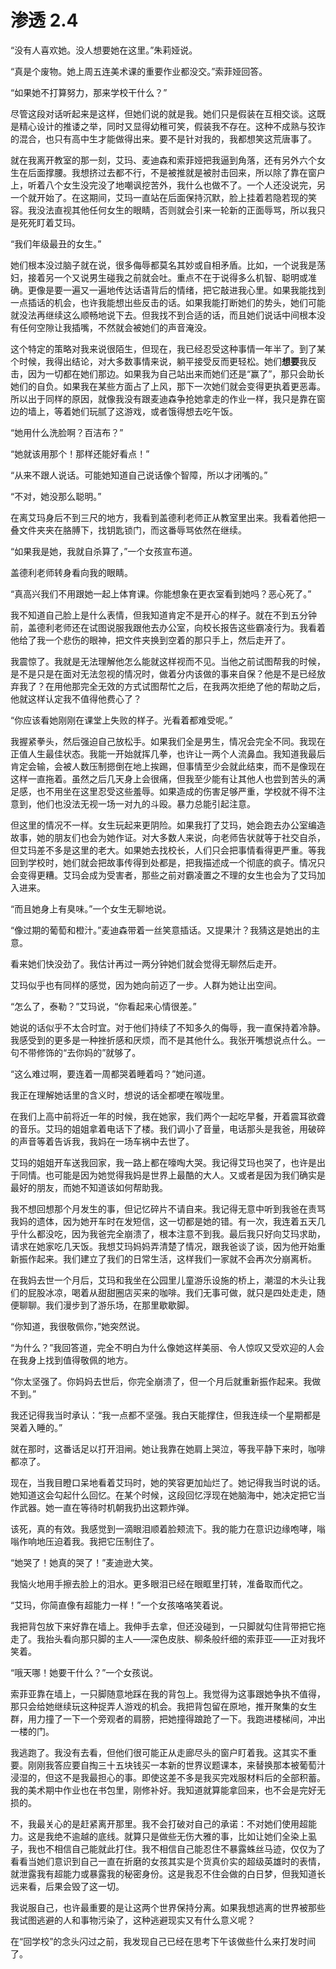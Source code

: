 # 渗透 2.4

“没有人喜欢她。没人想要她在这里。”朱莉娅说。

“真是个废物。她上周五连美术课的重要作业都没交。”索菲娅回答。

“如果她不打算努力，那来学校干什么？”

尽管这段对话听起来是这样，但她们说的就是我。她们只是假装在互相交谈。这既是精心设计的推诿之举，同时又显得幼稚可笑，假装我不存在。这种不成熟与狡诈的混合，也只有高中生才能做得出来。要不是针对我的，我都想笑这荒唐事了。

就在我离开教室的那一刻，艾玛、麦迪森和索菲娅把我逼到角落，还有另外六个女生在后面撑腰。我想挤过去都不行，不是被推就是被肘击回来，所以除了靠在窗户上，听着八个女生没完没了地嘲讽挖苦外，我什么也做不了。一个人还没说完，另一个就开始了。在这期间，艾玛一直站在后面保持沉默，脸上挂着若隐若现的笑容。我没法直视其他任何女生的眼睛，否则就会引来一轮新的正面辱骂，所以我只是死死盯着艾玛。

“我们年级最丑的女生。”

她们根本没过脑子就在说，很多侮辱都莫名其妙或自相矛盾。比如，一个说我是荡妇，接着另一个又说男生碰我之前就会吐。重点不在于说得多么机智、聪明或准确。更像是要一遍又一遍地传达话语背后的情绪，把它敲进我心里。如果我能找到一点插话的机会，也许我能想出些反击的话。如果我能打断她们的势头，她们可能就没法再继续这么顺畅地说下去。但我找不到合适的话，而且她们说话中间根本没有任何空隙让我插嘴，不然就会被她们的声音淹没。

这个特定的策略对我来说很陌生，但现在，我已经忍受这种事情一年半了。到了某个时候，我得出结论，对大多数事情来说，躺平接受反而更轻松。她们**想要**我反击，因为一切都在她们那边。如果我为自己站出来而她们还是“赢了”，那只会助长她们的自负。如果我在某些方面占了上风，那下一次她们就会变得更执着更恶毒。所以出于同样的原因，就像我没有跟麦迪森争抢她拿走的作业一样，我只是靠在窗边的墙上，等着她们玩腻了这游戏，或者饿得想去吃午饭。

“她用什么洗脸啊？百洁布？”

“她就该用那个！那样还能好看点！”

“从来不跟人说话。可能她知道自己说话像个智障，所以才闭嘴的。”

“不对，她没那么聪明。”

在离艾玛身后不到三尺的地方，我看到盖德利老师正从教室里出来。我看着他把一叠文件夹夹在胳膊下，找钥匙锁门，而这番辱骂依然在继续。

“如果我是她，我就自杀算了，”一个女孩宣布道。

盖德利老师转身看向我的眼睛。

“真高兴我们不用跟她一起上体育课。你能想象在更衣室看到她吗？恶心死了。”

我不知道自己脸上是什么表情，但我知道肯定不是开心的样子。就在不到五分钟前，盖德利老师还在试图说服我跟他去办公室，向校长报告这些霸凌行为。我看着他给了我一个悲伤的眼神，把文件夹换到空着的那只手上，然后走开了。

我震惊了。我就是无法理解他怎么能就这样视而不见。当他之前试图帮我的时候，是不是只是在面对无法忽视的情况时，做着分内该做的事来自保？他是不是已经放弃我了？在用他那完全无效的方式试图帮忙之后，在我两次拒绝了他的帮助之后，他就这样认定我不值得他费心了？

“你应该看她刚刚在课堂上失败的样子。光看着都难受呢。”

我握紧拳头，然后强迫自己放松手。如果我们全是男生，情况会完全不同。我现在正值人生最佳状态。我能一开始就挥几拳，也许让一两个人流鼻血。我知道我最后肯定会输，会被人数压制摁倒在地上挨踢，但事情至少会就此结束，而不是像现在这样一直拖着。虽然之后几天身上会很痛，但我至少能有让其他人也尝到苦头的满足感，也不用坐在这里忍受这些羞辱。如果造成的伤害足够严重，学校就不得不注意到，他们也没法无视一场一对九的斗殴。暴力总能引起注意。

但这里的情况不一样。女生玩起来更阴险。如果我打了艾玛，她会跑去办公室编造故事，她的朋友们也会为她作证。对大多数人来说，向老师告状就等于社交自杀，但艾玛差不多是这里的老大。如果她去找校长，人们只会把事情看得更严重。等我回到学校时，她们就会把故事传得到处都是，把我描述成一个彻底的疯子。情况只会变得更糟。艾玛会成为受害者，那些之前对霸凌置之不理的女生也会为了艾玛加入进来。

“而且她身上有臭味。”一个女生无聊地说。

“像过期的葡萄和橙汁。”麦迪森带着一丝笑意插话。又提果汁？我猜这是她出的主意。

看来她们快没劲了。我估计再过一两分钟她们就会觉得无聊然后走开。

艾玛似乎也有同样的感觉，因为她向前迈了一步。人群为她让出空间。

“怎么了，泰勒？”艾玛说，“你看起来心情很差。”

她说的话似乎不太合时宜。对于他们持续了不知多久的侮辱，我一直保持着冷静。我感受到的更多是一种挫折感和厌烦，而不是其他什么。我张开嘴想说点什么。一句不带修饰的“去你妈的”就够了。

“这么难过啊，要连着一周都哭着睡着吗？”她问道。

我正在理解她话里的含义时，想说的话全都哽在喉咙里。

在我们上高中前将近一年的时候，我在她家，我们两个一起吃早餐，开着震耳欲聋的音乐。艾玛的姐姐拿着电话下了楼。我们调小了音量，电话那头是我爸，用破碎的声音等着告诉我，我妈在一场车祸中去世了。

艾玛的姐姐开车送我回家，我一路上都在嚎啕大哭。我记得艾玛也哭了，也许是出于同情。也可能是因为她觉得我妈是世界上最酷的大人。又或者是因为我们确实是最好的朋友，而她不知道该如何帮助我。

我不想回想那个月发生的事，但记忆碎片不请自来。我记得无意中听到我爸在责骂我妈的遗体，因为她开车时在发短信，这一切都是她的错。有一次，我连着五天几乎什么都没吃，因为我爸完全崩溃了，根本注意不到我。最后我只好向艾玛求助，请求在她家吃几天饭。我想艾玛妈妈弄清楚了情况，跟我爸谈了谈，因为他开始重新振作起来。我们建立了我们的日常生活，这样我们一家就不会再次分崩离析。

在我妈去世一个月后，艾玛和我坐在公园里儿童游乐设施的桥上，潮湿的木头让我们的屁股冰凉，喝着从甜甜圈店买来的咖啡。我们无事可做，就只是四处走走，随便聊聊。我们漫步到了游乐场，在那里歇歇脚。

“你知道，我很敬佩你，”她突然说。

“为什么？”我回答道，完全不明白为什么像她这样美丽、令人惊叹又受欢迎的人会在我身上找到值得敬佩的地方。

“你太坚强了。你妈妈去世后，你完全崩溃了，但一个月后就重新振作起来。我做不到。”

我还记得我当时承认：“我一点都不坚强。我白天能撑住，但我连续一个星期都是哭着入睡的。”

就在那时，这番话足以打开泪闸。她让我靠在她肩上哭泣，等我平静下来时，咖啡都凉了。

现在，当我目瞪口呆地看着艾玛时，她的笑容更加灿烂了。她记得我当时说的话。她知道这会勾起什么回忆。在某个时候，这段回忆浮现在她脑海中，她决定把它当作武器。她一直在等待时机朝我扔出这颗炸弹。

该死，真的有效。我感觉到一滴眼泪顺着脸颊流下。我的能力在意识边缘咆哮，嗡嗡作响地压迫着我。我把它压制住了。

“她哭了！她真的哭了！”麦迪逊大笑。

我恼火地用手擦去脸上的泪水。更多眼泪已经在眼眶里打转，准备取而代之。

“艾玛，你简直像有超能力一样！”一个女孩咯咯笑着说。

我把背包放下来好靠在墙上。我伸手去拿，但还没碰到，一只脚就勾住背带把它拖走了。我抬头看向那只脚的主人——深色皮肤、柳条般纤细的索菲亚——正对我坏笑着。

“哦天哪！她要干什么？”一个女孩说。

索菲亚靠在墙上，一只脚随意地踩在我的背包上。我觉得为这事跟她争执不值得，那只会给她继续玩这种捉弄人游戏的机会。我把背包留在原地，推开聚集的女生群，用力撞了一下一个旁观者的肩膀，把她撞得踉跄了一下。我跑进楼梯间，冲出一楼的门。

我逃跑了。我没有去看，但他们很可能正从走廊尽头的窗户盯着我。这其实不重要。刚刚我答应要自掏三十五块钱买一本新的世界议题课本，来替换那本被葡萄汁浸湿的，但这不是我最担心的事。即使这差不多是我买完戏服材料后的全部积蓄。我的美术期中作业也在书包里，刚修补好。我知道就算能拿回来，也不会是完好无损的。

不，我最关心的是赶紧离开那里。我不会打破对自己的承诺：不对她们使用超能力。这是我绝不逾越的底线。就算只是做些无伤大雅的事，比如让她们全染上虱子，我也不相信自己能就此打住。我不相信自己能忍住不暴露蛛丝马迹，仅仅为了看看当她们意识到自己一直在折磨的女孩其实是个货真价实的超级英雄时的表情，就泄露我有超能力或暴露我的秘密身份。这是我忍不住会做的白日梦，但我知道长远来看，后果会毁了这一切。

我说服自己，也许最重要的是让这两个世界保持分离。如果我想逃离的世界被那些我试图逃避的人和事物污染了，这种逃避现实又有什么意义呢？

在“回学校”的念头闪过之前，我发现自己已经在思考下午该做些什么来打发时间了。
